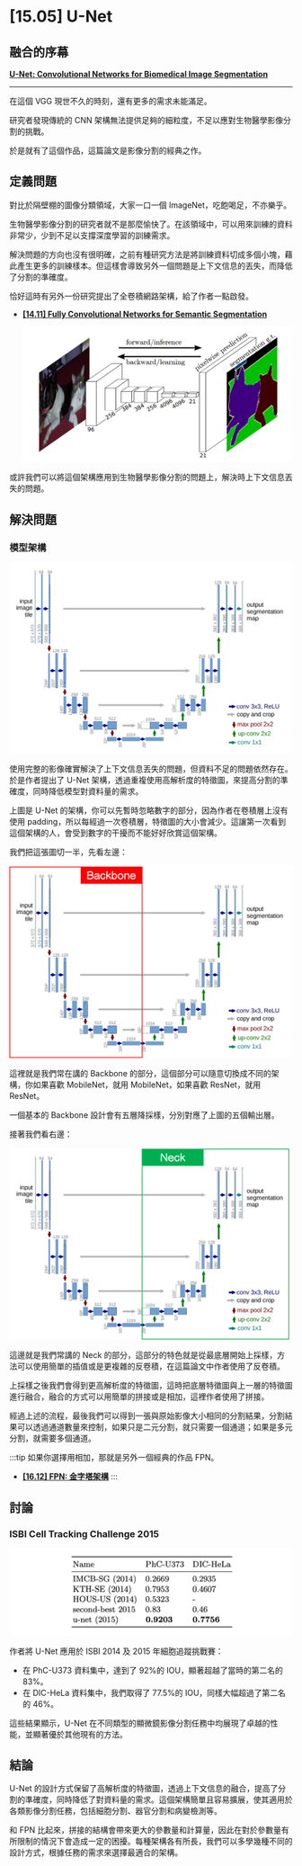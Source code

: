 # [15.05] U-Net

## 融合的序幕

[**U-Net: Convolutional Networks for Biomedical Image Segmentation**](https://arxiv.org/abs/1505.04597)

---

在這個 VGG 現世不久的時刻，還有更多的需求未能滿足。

研究者發現傳統的 CNN 架構無法提供足夠的細粒度，不足以應對生物醫學影像分割的挑戰。

於是就有了這個作品，這篇論文是影像分割的經典之作。

## 定義問題

對比於隔壁棚的圖像分類領域，大家一口一個 ImageNet，吃飽喝足，不亦樂乎。

生物醫學影像分割的研究者就不是那麼愉快了。在該領域中，可以用來訓練的資料非常少，少到不足以支撐深度學習的訓練需求。

解決問題的方向也沒有很明確，之前有種研究方法是將訓練資料切成多個小塊，藉此產生更多的訓練樣本。但這樣會導致另外一個問題是上下文信息的丟失，而降低了分割的準確度。

恰好這時有另外一份研究提出了全卷積網路架構，給了作者一點啟發。

- [**[14.11] Fully Convolutional Networks for Semantic Segmentation**](https://arxiv.org/abs/1411.4038)

  ![fcn arch](./img/img3.jpg)

或許我們可以將這個架構應用到生物醫學影像分割的問題上，解決時上下文信息丟失的問題。

## 解決問題

### 模型架構

![U-Net arch](./img/img1.jpg)

使用完整的影像確實解決了上下文信息丟失的問題，但資料不足的問題依然存在。於是作者提出了 U-Net 架構，透過重複使用高解析度的特徵圖，來提高分割的準確度，同時降低模型對資料量的需求。

上圖是 U-Net 的架構，你可以先暫時忽略數字的部分，因為作者在卷積層上沒有使用 padding，所以每經過一次卷積層，特徵圖的大小會減少。這讓第一次看到這個架構的人，會受到數字的干擾而不能好好欣賞這個架構。

我們把這張圖切一半，先看左邊：

![U-Net arch left](./img/img4.jpg)

這裡就是我們常在講的 Backbone 的部分，這個部分可以隨意切換成不同的架構，你如果喜歡 MobileNet，就用 MobileNet，如果喜歡 ResNet，就用 ResNet。

一個基本的 Backbone 設計會有五層降採樣，分別對應了上圖的五個輸出層。

接著我們看右邊：

![U-Net arch right](./img/img5.jpg)

這邊就是我們常講的 Neck 的部分，這部分的特色就是從最底層開始上採樣，方法可以使用簡單的插值或是更複雜的反卷積，在這篇論文中作者使用了反卷積。

上採樣之後我們會得到更高解析度的特徵圖，這時把底層特徵圖與上一層的特徵圖進行融合，融合的方式可以用簡單的拼接或是相加，這裡作者使用了拼接。

經過上述的流程，最後我們可以得到一張與原始影像大小相同的分割結果，分割結果可以透過通道數量來控制，如果只是二元分割，就只需要一個通道；如果是多元分割，就需要多個通道。

:::tip
如果你選擇用相加，那就是另外一個經典的作品 FPN。

- [**[16.12] FPN: 金字塔架構**](../1612-fpn/index.md)
  :::

## 討論

### ISBI Cell Tracking Challenge 2015

![isbi](./img/img2.jpg)

作者將 U-Net 應用於 ISBI 2014 及 2015 年細胞追蹤挑戰賽：

- 在 PhC-U373 資料集中，達到了 92%的 IOU，顯著超越了當時的第二名的 83%。
- 在 DIC-HeLa 資料集中，我們取得了 77.5%的 IOU，同樣大幅超過了第二名的 46%。

這些結果顯示，U-Net 在不同類型的顯微鏡影像分割任務中均展現了卓越的性能，並顯著優於其他現有的方法。

## 結論

U-Net 的設計方式保留了高解析度的特徵圖，透過上下文信息的融合，提高了分割的準確度，同時降低了對資料量的需求。這個架構簡單且容易擴展，使其適用於各類影像分割任務，包括細胞分割、器官分割和病變檢測等。

和 FPN 比起來，拼接的結構會帶來更大的參數量和計算量，因此在對於參數量有所限制的情況下會造成一定的困擾。每種架構各有所長，我們可以多學幾種不同的設計方式，根據任務的需求來選擇最適合的架構。
